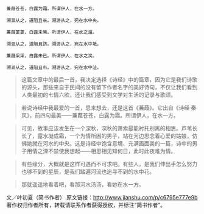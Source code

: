 ```
蒹葭苍苍，白露为霜。所谓伊人，在水一方。

溯洄从之，道阻且长。溯游从之，宛在水中央。

蒹葭萋萋，白露未晞。所谓伊人，在水之湄。

溯洄从之，道阻且跻。溯游从之，宛在水中坻。

蒹葭采采，白露未已。所谓伊人，在水之涘。

溯洄从之，道阻且右。溯游从之，宛在水中沚。
```
>这篇文章中的最后一首，我决定选择《诗经》中的篇章，因为它是我们诗歌的源头，那些来自于民间的没有留下作者名字的美好诗句，不仅让我们看到人类最初的七情六欲，还让我们感受到文学对生活的记录与歌颂。

>若说诗经中我最爱的一首，思来想去，还是这首《蒹葭》。它出自《诗经·秦风》，前四句最美——蒹葭苍苍，白露为霜。所谓伊人，在水一方。

>可见，故事应该发生在一个深秋，深秋的萧索最能衬托别离的相思。芦苇长长了，露水凝成霜，一个为情所困的男子，站在河边思念着心爱的姑娘，仿佛她就在河水的中央。这是诗经中饱含意境、充满画面美的一篇，诗中的男子用情之深不禁使我想起——相思相见知何日，此时此夜难为情。

>有些缘分，大概就是这样可遇而不可求吧。有些人，是我们伸出手怎么努力也够不到的星辰，是我们踏遍河流也追寻不到的水中花。

>那就遥遥地看着吧，看那河水汤汤，看她在水一方。

文／叶初夏（简书作者）
原文链接：http://www.jianshu.com/p/c6795e777e9b
著作权归作者所有，转载请联系作者获得授权，并标注“简书作者”。
